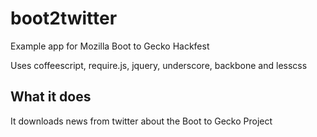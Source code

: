 boot2twitter
============


Example app for Mozilla Boot to Gecko Hackfest

Uses coffeescript, require.js, jquery, underscore, backbone and lesscss


What it does
------------

It downloads news from twitter about the Boot to Gecko Project
